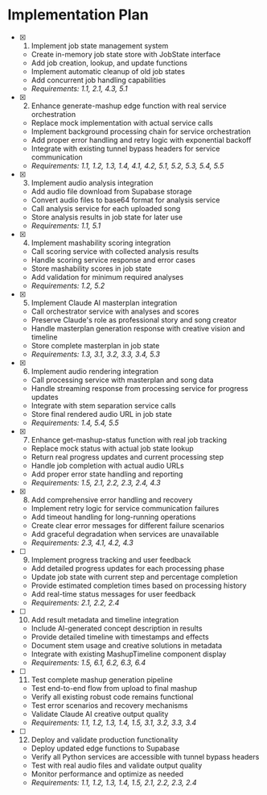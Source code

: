 # Implementation Plan

- [x] 1. Implement job state management system
  - Create in-memory job state store with JobState interface
  - Add job creation, lookup, and update functions
  - Implement automatic cleanup of old job states
  - Add concurrent job handling capabilities
  - _Requirements: 1.1, 2.1, 4.3, 5.1_

- [x] 2. Enhance generate-mashup edge function with real service orchestration
  - Replace mock implementation with actual service calls
  - Implement background processing chain for service orchestration
  - Add proper error handling and retry logic with exponential backoff
  - Integrate with existing tunnel bypass headers for service communication
  - _Requirements: 1.1, 1.2, 1.3, 1.4, 4.1, 4.2, 5.1, 5.2, 5.3, 5.4, 5.5_

- [x] 3. Implement audio analysis integration
  - Add audio file download from Supabase storage
  - Convert audio files to base64 format for analysis service
  - Call analysis service for each uploaded song
  - Store analysis results in job state for later use
  - _Requirements: 1.1, 5.1_

- [x] 4. Implement mashability scoring integration
  - Call scoring service with collected analysis results
  - Handle scoring service response and error cases
  - Store mashability scores in job state
  - Add validation for minimum required analyses
  - _Requirements: 1.2, 5.2_

- [x] 5. Implement Claude AI masterplan integration
  - Call orchestrator service with analyses and scores
  - Preserve Claude's role as professional story and song creator
  - Handle masterplan generation response with creative vision and timeline
  - Store complete masterplan in job state
  - _Requirements: 1.3, 3.1, 3.2, 3.3, 3.4, 5.3_

- [x] 6. Implement audio rendering integration
  - Call processing service with masterplan and song data
  - Handle streaming response from processing service for progress updates
  - Integrate with stem separation service calls
  - Store final rendered audio URL in job state
  - _Requirements: 1.4, 5.4, 5.5_

- [x] 7. Enhance get-mashup-status function with real job tracking
  - Replace mock status with actual job state lookup
  - Return real progress updates and current processing step
  - Handle job completion with actual audio URLs
  - Add proper error state handling and reporting
  - _Requirements: 1.5, 2.1, 2.2, 2.3, 2.4, 4.3_

- [x] 8. Add comprehensive error handling and recovery
  - Implement retry logic for service communication failures
  - Add timeout handling for long-running operations
  - Create clear error messages for different failure scenarios
  - Add graceful degradation when services are unavailable
  - _Requirements: 2.3, 4.1, 4.2, 4.3_

- [ ] 9. Implement progress tracking and user feedback
  - Add detailed progress updates for each processing phase
  - Update job state with current step and percentage completion
  - Provide estimated completion times based on processing history
  - Add real-time status messages for user feedback
  - _Requirements: 2.1, 2.2, 2.4_

- [ ] 10. Add result metadata and timeline integration
  - Include AI-generated concept description in results
  - Provide detailed timeline with timestamps and effects
  - Document stem usage and creative solutions in metadata
  - Integrate with existing MashupTimeline component display
  - _Requirements: 1.5, 6.1, 6.2, 6.3, 6.4_

- [ ] 11. Test complete mashup generation pipeline
  - Test end-to-end flow from upload to final mashup
  - Verify all existing robust code remains functional
  - Test error scenarios and recovery mechanisms
  - Validate Claude AI creative output quality
  - _Requirements: 1.1, 1.2, 1.3, 1.4, 1.5, 3.1, 3.2, 3.3, 3.4_

- [ ] 12. Deploy and validate production functionality
  - Deploy updated edge functions to Supabase
  - Verify all Python services are accessible with tunnel bypass headers
  - Test with real audio files and validate output quality
  - Monitor performance and optimize as needed
  - _Requirements: 1.1, 1.2, 1.3, 1.4, 1.5, 2.1, 2.2, 2.3, 2.4_